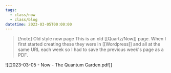 ```yaml
---
tags:
  - class/now
  - class/blog
datetime: 2023-03-05T00:00:00
---
```

> [!note] Old style now page
> This is an old [[Quartz/Now]] page. When I first started creating these they were in [[Wordpress]] and all at the same URL each week so I had to save the previous week's page as a PDF. 

![[2023-03-05 - Now - The Quantum Garden.pdf]]
